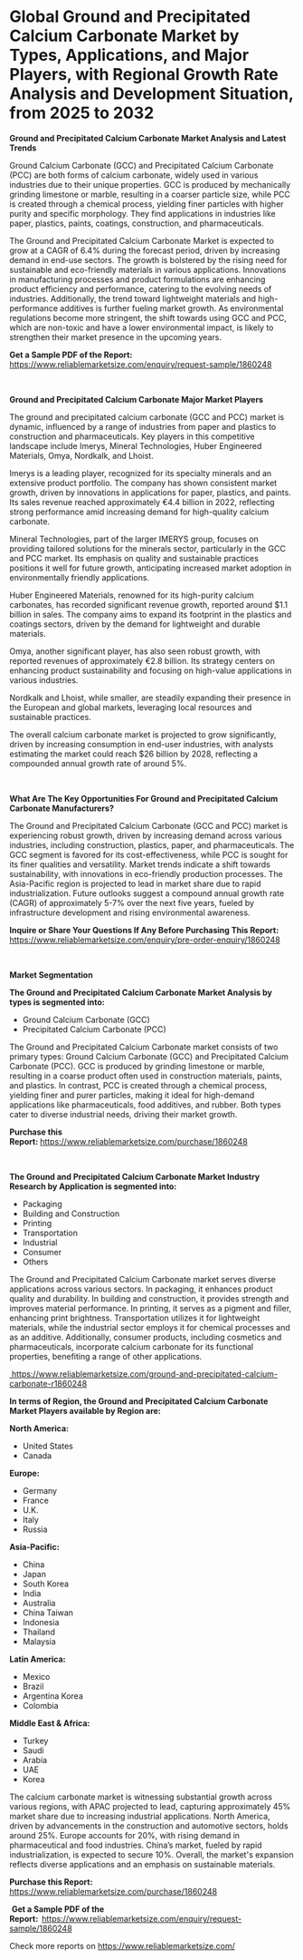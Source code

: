 <p><h1>Global Ground and Precipitated Calcium Carbonate Market by Types, Applications, and Major Players, with Regional Growth Rate Analysis and Development Situation, from 2025 to 2032</h1></p><p><strong>Ground and Precipitated Calcium Carbonate Market Analysis and Latest Trends</strong></p>
<p><p>Ground Calcium Carbonate (GCC) and Precipitated Calcium Carbonate (PCC) are both forms of calcium carbonate, widely used in various industries due to their unique properties. GCC is produced by mechanically grinding limestone or marble, resulting in a coarser particle size, while PCC is created through a chemical process, yielding finer particles with higher purity and specific morphology. They find applications in industries like paper, plastics, paints, coatings, construction, and pharmaceuticals.</p><p>The Ground and Precipitated Calcium Carbonate Market is expected to grow at a CAGR of 6.4% during the forecast period, driven by increasing demand in end-use sectors. The growth is bolstered by the rising need for sustainable and eco-friendly materials in various applications. Innovations in manufacturing processes and product formulations are enhancing product efficiency and performance, catering to the evolving needs of industries. Additionally, the trend toward lightweight materials and high-performance additives is further fueling market growth. As environmental regulations become more stringent, the shift towards using GCC and PCC, which are non-toxic and have a lower environmental impact, is likely to strengthen their market presence in the upcoming years.</p></p>
<p><strong>Get a Sample PDF of the Report:&nbsp;</strong> <a href="https://www.reliablemarketsize.com/enquiry/request-sample/1860248?utm_campaign=2216&utm_medium=2&utm_source=Github&utm_content=ia&utm_term=15022025&utm_id=ground-and-precipitated-calcium-carbonate">https://www.reliablemarketsize.com/enquiry/request-sample/1860248</a></p>
<p>&nbsp;</p>
<p><strong>Ground and Precipitated Calcium Carbonate Major Market Players</strong></p>
<p><p>The ground and precipitated calcium carbonate (GCC and PCC) market is dynamic, influenced by a range of industries from paper and plastics to construction and pharmaceuticals. Key players in this competitive landscape include Imerys, Mineral Technologies, Huber Engineered Materials, Omya, Nordkalk, and Lhoist.</p><p>Imerys is a leading player, recognized for its specialty minerals and an extensive product portfolio. The company has shown consistent market growth, driven by innovations in applications for paper, plastics, and paints. Its sales revenue reached approximately €4.4 billion in 2022, reflecting strong performance amid increasing demand for high-quality calcium carbonate.</p><p>Mineral Technologies, part of the larger IMERYS group, focuses on providing tailored solutions for the minerals sector, particularly in the GCC and PCC market. Its emphasis on quality and sustainable practices positions it well for future growth, anticipating increased market adoption in environmentally friendly applications.</p><p>Huber Engineered Materials, renowned for its high-purity calcium carbonates, has recorded significant revenue growth, reported around $1.1 billion in sales. The company aims to expand its footprint in the plastics and coatings sectors, driven by the demand for lightweight and durable materials.</p><p>Omya, another significant player, has also seen robust growth, with reported revenues of approximately €2.8 billion. Its strategy centers on enhancing product sustainability and focusing on high-value applications in various industries.</p><p>Nordkalk and Lhoist, while smaller, are steadily expanding their presence in the European and global markets, leveraging local resources and sustainable practices.</p><p>The overall calcium carbonate market is projected to grow significantly, driven by increasing consumption in end-user industries, with analysts estimating the market could reach $26 billion by 2028, reflecting a compounded annual growth rate of around 5%.</p></p>
<p>&nbsp;</p>
<p><strong>What Are The Key Opportunities For Ground and Precipitated Calcium Carbonate Manufacturers?</strong></p>
<p><p>The Ground and Precipitated Calcium Carbonate (GCC and PCC) market is experiencing robust growth, driven by increasing demand across various industries, including construction, plastics, paper, and pharmaceuticals. The GCC segment is favored for its cost-effectiveness, while PCC is sought for its finer qualities and versatility. Market trends indicate a shift towards sustainability, with innovations in eco-friendly production processes. The Asia-Pacific region is projected to lead in market share due to rapid industrialization. Future outlooks suggest a compound annual growth rate (CAGR) of approximately 5-7% over the next five years, fueled by infrastructure development and rising environmental awareness.</p></p>
<p><strong>Inquire or Share Your Questions If Any Before Purchasing This Report:</strong> <a href="https://www.reliablemarketsize.com/enquiry/pre-order-enquiry/1860248?utm_campaign=2216&utm_medium=2&utm_source=Github&utm_content=ia&utm_term=15022025&utm_id=ground-and-precipitated-calcium-carbonate">https://www.reliablemarketsize.com/enquiry/pre-order-enquiry/1860248</a></p>
<p>&nbsp;</p>
<p><strong>Market Segmentation</strong></p>
<p><strong>The Ground and Precipitated Calcium Carbonate Market Analysis by types is segmented into:</strong></p>
<p><ul><li>Ground Calcium Carbonate (GCC)</li><li>Precipitated Calcium Carbonate (PCC)</li></ul></p>
<p><p>The Ground and Precipitated Calcium Carbonate market consists of two primary types: Ground Calcium Carbonate (GCC) and Precipitated Calcium Carbonate (PCC). GCC is produced by grinding limestone or marble, resulting in a coarse product often used in construction materials, paints, and plastics. In contrast, PCC is created through a chemical process, yielding finer and purer particles, making it ideal for high-demand applications like pharmaceuticals, food additives, and rubber. Both types cater to diverse industrial needs, driving their market growth.</p></p>
<p><strong>Purchase this Report:&nbsp;</strong><a href="https://www.reliablemarketsize.com/purchase/1860248?utm_campaign=2216&utm_medium=2&utm_source=Github&utm_content=ia&utm_term=15022025&utm_id=ground-and-precipitated-calcium-carbonate">https://www.reliablemarketsize.com/purchase/1860248</a></p>
<p>&nbsp;</p>
<p><strong>The Ground and Precipitated Calcium Carbonate Market Industry Research by Application is segmented into:</strong></p>
<p><ul><li>Packaging</li><li>Building and Construction</li><li>Printing</li><li>Transportation</li><li>Industrial</li><li>Consumer</li><li>Others</li></ul></p>
<p><p>The Ground and Precipitated Calcium Carbonate market serves diverse applications across various sectors. In packaging, it enhances product quality and durability. In building and construction, it provides strength and improves material performance. In printing, it serves as a pigment and filler, enhancing print brightness. Transportation utilizes it for lightweight materials, while the industrial sector employs it for chemical processes and as an additive. Additionally, consumer products, including cosmetics and pharmaceuticals, incorporate calcium carbonate for its functional properties, benefiting a range of other applications.</p></p>
<p><a href="https://www.reliablemarketsize.com/ground-and-precipitated-calcium-carbonate-r1860248?utm_campaign=2216&utm_medium=2&utm_source=Github&utm_content=ia&utm_term=15022025&utm_id=ground-and-precipitated-calcium-carbonate">&nbsp;https://www.reliablemarketsize.com/ground-and-precipitated-calcium-carbonate-r1860248</a></p>
<p><strong>In terms of Region, the Ground and Precipitated Calcium Carbonate Market Players available by Region are:</strong></p>
<p>
    <p> <strong> North America: </strong>
        <ul>
            <li>United States</li>
            <li>Canada</li>
        </ul>
        </p> 
    <p> <strong> Europe: </strong>
        <ul>
            <li>Germany</li>
            <li>France</li>
            <li>U.K.</li>
            <li>Italy</li>
            <li>Russia</li>
        </ul>
        </p> 
    <p> <strong> Asia-Pacific: </strong>
        <ul>
            <li>China</li>
            <li>Japan</li>
            <li>South Korea</li>
            <li>India</li>
            <li>Australia</li>
            <li>China Taiwan</li>
            <li>Indonesia</li>
            <li>Thailand</li>
            <li>Malaysia</li>
        </ul>
        </p> 
    <p> <strong> Latin America: </strong>
        <ul>
            <li>Mexico</li>
            <li>Brazil</li>
            <li>Argentina Korea</li>
            <li>Colombia</li>
        </ul>
        </p> 
    <p> <strong> Middle East & Africa: </strong>
        <ul>
            <li>Turkey</li>
            <li>Saudi</li>
            <li>Arabia</li>
            <li>UAE</li>
            <li>Korea</li>
        </ul>
    </p>
    </p>
<p><p>The calcium carbonate market is witnessing substantial growth across various regions, with APAC projected to lead, capturing approximately 45% market share due to increasing industrial applications. North America, driven by advancements in the construction and automotive sectors, holds around 25%. Europe accounts for 20%, with rising demand in pharmaceutical and food industries. China’s market, fueled by rapid industrialization, is expected to secure 10%. Overall, the market's expansion reflects diverse applications and an emphasis on sustainable materials.</p></p>
<p><strong>Purchase this Report: </strong><a href="https://www.reliablemarketsize.com/purchase/1860248?utm_campaign=2216&utm_medium=2&utm_source=Github&utm_content=ia&utm_term=15022025&utm_id=ground-and-precipitated-calcium-carbonate">https://www.reliablemarketsize.com/purchase/1860248</a></p>
<p>&nbsp;<strong>Get a Sample PDF of the Report:&nbsp;&nbsp;</strong><a href="https://www.reliablemarketsize.com/enquiry/request-sample/1860248?utm_campaign=2216&utm_medium=2&utm_source=Github&utm_content=ia&utm_term=15022025&utm_id=ground-and-precipitated-calcium-carbonate">https://www.reliablemarketsize.com/enquiry/request-sample/1860248</a></p>
<p><strong></strong></p>
<p>Check more reports on <a href="https://www.reliablemarketsize.com/?utm_campaign=2216&utm_medium=2&utm_source=Github&utm_content=ia&utm_term=15022025&utm_id=ground-and-precipitated-calcium-carbonate">https://www.reliablemarketsize.com/</a></p>